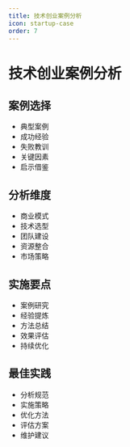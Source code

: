 ```yaml
---
title: 技术创业案例分析
icon: startup-case
order: 7
---
```


# 技术创业案例分析

## 案例选择
- 典型案例
- 成功经验
- 失败教训
- 关键因素
- 启示借鉴

## 分析维度
- 商业模式
- 技术选型
- 团队建设
- 资源整合
- 市场策略

## 实施要点
- 案例研究
- 经验提炼
- 方法总结
- 效果评估
- 持续优化

## 最佳实践
- 分析规范
- 实施策略
- 优化方法
- 评估方案
- 维护建议
